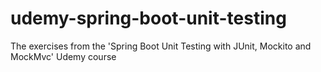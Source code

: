 # udemy-spring-boot-unit-testing
The exercises from the 'Spring Boot Unit Testing with JUnit, Mockito and MockMvc' Udemy course
